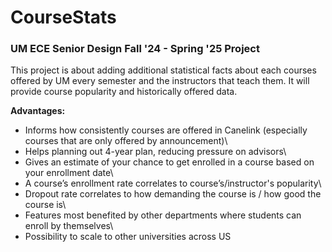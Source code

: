 # CourseStats

### UM ECE Senior Design Fall '24 - Spring '25 Project

This project is about adding additional statistical facts about each courses offered by UM every semester and the instructors that teach them. It will provide course popularity and historically offered data.

**Advantages:**
- Informs how consistently courses are offered in Canelink (especially courses that are only offered by announcement)\
- Helps planning out 4-year plan, reducing pressure on advisors\
- Gives an estimate of your chance to get enrolled in a course based on your enrollment date\
- A course’s enrollment rate correlates to course’s/instructor's popularity\
- Dropout rate correlates to how demanding the course is / how good the course is\
- Features most benefited by other departments where students can enroll by themselves\
- Possibility to scale to other universities across US
